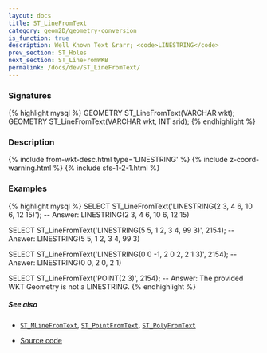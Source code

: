 ```yaml
---
layout: docs
title: ST_LineFromText
category: geom2D/geometry-conversion
is_function: true
description: Well Known Text &rarr; <code>LINESTRING</code>
prev_section: ST_Holes
next_section: ST_LineFromWKB
permalink: /docs/dev/ST_LineFromText/
---
```


### Signatures

{% highlight mysql %}
GEOMETRY ST_LineFromText(VARCHAR wkt);
GEOMETRY ST_LineFromText(VARCHAR wkt, INT srid);
{% endhighlight %}

### Description

{% include from-wkt-desc.html type='LINESTRING' %}
{% include z-coord-warning.html %}
{% include sfs-1-2-1.html %}

### Examples

{% highlight mysql %}
SELECT ST_LineFromText('LINESTRING(2 3, 4 6, 10 6, 12 15)');
-- Answer: LINESTRING(2 3, 4 6, 10 6, 12 15)

SELECT ST_LineFromText('LINESTRING(5 5, 1 2, 3 4, 99 3)', 2154);
-- Answer: LINESTRING(5 5, 1 2, 3 4, 99 3)

SELECT ST_LineFromText('LINESTRING(0 0 -1, 2 0 2, 2 1 3)', 2154);
-- Answer: LINESTRING(0 0, 2 0, 2 1)

SELECT ST_LineFromText('POINT(2 3)', 2154);
-- Answer: The provided WKT Geometry is not a LINESTRING.
{% endhighlight %}

##### See also

* [`ST_MLineFromText`](../ST_MLineFromText), [`ST_PointFromText`](../ST_PointFromText), [`ST_PolyFromText`](../ST_PolyFromText)

* <a href="https://github.com/orbisgis/h2gis/blob/master/h2spatial/src/main/java/org/h2gis/h2spatial/internal/function/spatial/convert/ST_LineFromText.java" target="_blank">Source code</a>
